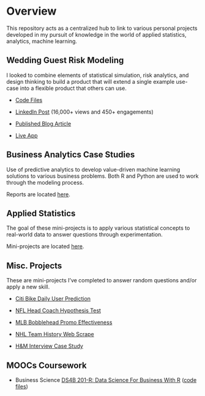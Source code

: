 <!-- README.md is generated from README.Rmd. Please edit that file -->
Overview
========

This repository acts as a centralized hub to link to various personal
projects developed in my pursuit of knowledge in the world of applied
statistics, analytics, machine learning.

Wedding Guest Risk Modeling
---------------------------

I looked to combine elements of statistical simulation, risk analytics,
and design thinking to build a product that will extend a single example
use-case into a flexible product that others can use.

-   [Code Files](https://github.com/bclark86/WeddingRiskModel)

-   [LinkedIn
    Post](https://www.linkedin.com/feed/update/urn:li:activity:6541057806781550592)
    (16,000+ views and 450+ engagements)

-   [Published Blog
    Article](https://www.business-science.io/business/2019/06/09/Wedding-Risk-Model-App.html)

-   [Live App](https://bclark.shinyapps.io/WeddingRiskModel_App/)

Business Analytics Case Studies
-------------------------------

Use of predictive analytics to develop value-driven machine learning
solutions to various business problems. Both R and Python are used to
work through the modeling process.

Reports are located
[here](https://github.com/bclark86/business-analytics).

Applied Statistics
------------------

The goal of these mini-projects is to apply various statistical concepts
to real-world data to answer questions through experimentation.

Mini-projects are located [here](https://github.com/bclark86/stats-fun).

Misc. Projects
--------------

These are mini-projects I’ve completed to answer random questions and/or
apply a new skill.

-   [Citi Bike Daily User
    Prediction](https://github.com/bclark86/citi-bike)

-   [NFL Head Coach Hypothesis
    Test](https://github.com/bclark86/nfl_head_coach_test)

-   [MLB Bobblehead Promo
    Effectiveness](https://github.com/bclark86/bobblehead-promo)

-   [NHL Team History Web
    Scrape](https://github.com/bclark86/NHL-Team-History-Scrape)

-   [H&M Interview Case
    Study](https://github.com/bclark86/H-M-Case-Study)

MOOCs Coursework
----------------

-   Business Science [DS4B 201-R: Data Science For Business With
    R](https://university.business-science.io/p/hr201-using-machine-learning-h2o-lime-to-predict-employee-turnover)
    ([code files](https://github.com/bclark86/Business-Science))
